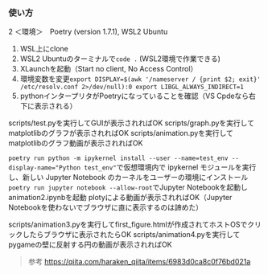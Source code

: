 ### 使い方
2
＜環境＞　Poetry (version 1.7.1), WSL2 Ubuntu

1. WSL上にclone
1. WSL2 Ubuntuのターミナルで`code .` (WSL2環境で作業できる)
1. XLaunchを起動（Start no client, No Access Control）
1. 環境変数を変更`export DISPLAY=$(awk '/nameserver / {print $2; exit}' /etc/resolv.conf 2>/dev/null):0 export LIBGL_ALWAYS_INDIRECT=1`
1. pythonインタープリタがPoetryになっていることを確認（VS Cpdeなら右下に表示される）

scripts/test.pyを実行してGUIが表示されればOK
scripts/graph.pyを実行してmatplotlibのグラフが表示されればOK
scripts/animation.pyを実行してmatplotlibのグラフ動画が表示されればOK

`poetry run python -m ipykernel install --user --name=test_env --display-name="Python test_env"`で仮想環境内で ipykernel モジュールを実行し、新しい Jupyter Notebook のカーネルをユーザーの環境にインストール
`poetry run jupyter notebook --allow-root`でJupyter Notebookを起動しanimation2.ipynbを起動
plotyによる動画が表示されればOK（Jupyter Notebookを使わないでブラウザに直に表示するのは諦めた）

scripts/animation3.pyを実行してfirst_figure.htmlが作成されてホストOSでクリックしたらブラウザに表示されたらOK
scripts/animation4.pyを実行してpygameの壁に反射する円の動画が表示されればOK


> 参考
> https://qiita.com/haraken_qiita/items/6983d0ca8c0f76bd021a
